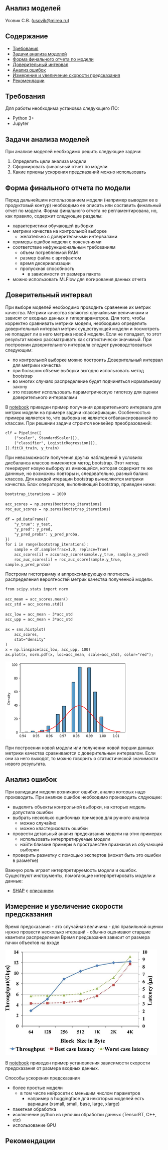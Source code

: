 ## Анализ моделей

Усовик С.В. (usovik@mirea.ru)

## Содержание
- [Требования](#требования)
- [Задачи анализа моделей](#задачи-анализа-моделей)
- [Форма финального отчета по модели](#форма-финального-отчета-по-модели)
- [Доверительный интервал](#доверительный-интервал)
- [Анализ ошибок](#анализ-ошибок)
- [Измерение и увеличение скорости предсказания](#измерение-и-увеличение-скорости-предсказания)
- [Рекомендации](#рекомендации)

## Требования
Для работы необходима установка следующего ПО:
- Python 3+
- Jupyter

## Задачи анализа моделей

При анализе моделей необходимо решить следующие задачи:

1. Определить цели анализа модели
2. Сформировать финальный отчет по модели
3. Какие приемы ускорения предсказаний можно использовать 

## Форма финального отчета по модели

Перед дальнейшим использованием модели (например выводом ее в продуктовый контур) необходимо ее описать или составить финальный отчет по модели. Форма финального отчета не регламентирована, но, как правило, содержит следующие разделы:

- характеристики обучающей выборки
- метрики качества на контрольной выборке
    - желательно с доверительными интервалами
- примеры ошибок модели с пояснениями
- соответствие нефункциональным требованиям
    - объем потребляемой RAM
    - размер файла с артефактом
    - время десериализации
    - пропускная способность
        - в зависимости от размера пакета
- можно использовать MLFlow для логирования данных отчета

## Доверительный интервал

При выборе моделей необходимо проводить сравнение их метрик качества. Метрики качества являются случайными величинами и зависят от входных данных и гиперпараметров. Для того, чтобы корректно сравнивать метрики модели, необходимо определить доверительный интервал метрик существующей модели и посмотреть не попадает ли в него метрика новой модели. Если не попадает, то этот результат можно рассматривать как статистически значимый.
При построении доверительного интервала следует руководствоваться следующим:

- по контрольной выборке можно построить Доверительный интервал для метрики качества
- при большом объеме выборки выгодно использовать метод bootstrap
- во многих случаях распределение будет подчиняться нормальному закону
- это позволит использовать параметрическую гипотезу для оценки доверительного интервалами

В [notebook](../notebooks/metrics_ci.ipynb) приведен пример получения доверительного интервала для метрик модели на примере задачи классификации.
Особенностью примера является то, что выборка не является отбалансированной по классам. При решении задачи строится конвейер преобразований:

```
clf = Pipeline([
    ("scaler", StandardScaler()),
    ("classifier", LogisticRegression()),
]).fit(X_train, y_train)
```

При невозможности получения других наблюдений в условиях дисбаланса классов пименяется метод bootstrap. Этот метод генерирует новую выборку из имеющейся, которая содержит те же даннные, но возможны повторы и, следовательно, разный баланс классов. Для каждой итерации bootstrap вычисляются метрики качества. Блок операторов, выполняющий bootstrap, приведен ниже:

```
bootstrap_iterations = 1000

acc_scores = np.zeros(bootstrap_iterations)
roc_auc_scores = np.zeros(bootstrap_iterations)

df = pd.DataFrame({
    "y_true": y_test,
    "y_pred": y_pred,
    "y_pred_proba": y_pred_proba,
})
for i in range(bootstrap_iterations):
    sample = df.sample(frac=1.0, replace=True)
    acc_scores[i] = accuracy_score(sample.y_true, sample.y_pred)
    roc_auc_scores[i] = roc_auc_score(sample.y_true, sample.y_pred_proba)
```
Построим гистограмму и аппроксимирующую плотность распределения вероятностей метрик качества полученной модели.

```
from scipy.stats import norm

acc_mean = acc_scores.mean()
acc_std = acc_scores.std()

acc_low = acc_mean - 3*acc_std
acc_upp = acc_mean + 3*acc_std

ax = sns.histplot(
    acc_scores,
    stat="density"
)
x = np.linspace(acc_low, acc_upp, 100)
ax.plot(x, norm.pdf(x, loc=acc_mean, scale=acc_std), color="red");
```
![acc_density](../img/acc_density.png)

При построении новой модели или получении новой порции данных метрики качества сравниваются с доверительным интервалом. Если они за него выходят, то можно говорить о статистической значимости нового результата.

## Анализ ошибок

При валидации модели возникают ошибки, анализ которых надо производить. При анализе ошибок необходимо производить слдующее:
- выделить объекты контрольной выборки, на которых модель допустила ошибки
- выбрать несколько ошибочных примеров для ручного анализа
    - можно случайно
    - можно кластеризовать ошибки
- провести детальный анализ предсказания модели на этих примерах
    - использовать интерпретируемые модели
    - найти близкие примеры в пространстве признаков из обучающей выборки
- проверить разметку с помощью экспертов (может быть это ошибки в разметке)

Важную роль играет интерпретируемость модели и ошибок. Существуют инструменты, помогающие интерпретировать модели и данные:
- [SHAP](https://shap.readthedocs.io/en/latest/index.html) с [описанием](https://towardsdatascience.com/using-shap-values-to-explain-how-your-machine-learning-model-works-732b3f40e137)

## Измерение и увеличение скорости предсказания

Время предсказания - это случайная величина
    - для правильной оценки нужно провести несколько итераций
    - обычно оценивают старшие квантили распределения
Время предсказания зависит от размера пачки объектов на входе

![Throughput_blocksize](../img/Throughput_blocksize.png)

В [notebook](../notebooks/benchmarks.ipynb) приведен пример установления зависимости скорости предсказания от размера входных данных.

Способы ускорения предсказания
- более простые модели
    - в том числе нейросети с меньшим числом параметров
        - например в huggingface для некоторых моделей есть вариации (xsmall, small, base,  large, xlarge)
- пакетная обработка
- исключение python из цепочки обработки данных (TensorRT, С++, etc)
- использование GPU

## Рекомендации
